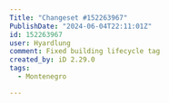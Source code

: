 ```yaml
---
Title: "Changeset #152263967"
PublishDate: "2024-06-04T22:11:01Z"
id: 152263967
user: Hyardlung
comment: Fixed building lifecycle tag
created_by: iD 2.29.0
tags:
  - Montenegro

---
```

